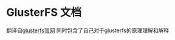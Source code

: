 <H1>GlusterFS 文档</H1>
<p>翻译自<a href='https://docs.gluster.org'>glusterfs官网</a> 同时包含了自己对于glusterfs的原理理解和解释</p>